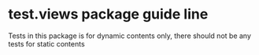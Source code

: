 test.views package guide line
=============================
Tests in this package is for dynamic contents only, there should not be any tests for static contents

